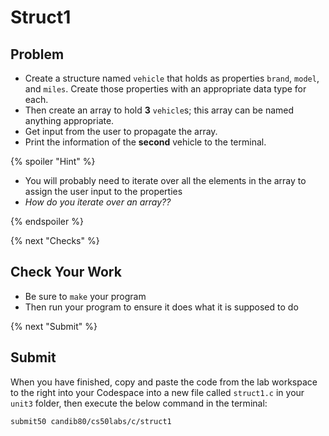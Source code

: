 # Struct1

## Problem

* Create a structure named `vehicle` that holds as properties `brand`, `model`, and `miles`. Create those properties with an appropriate data type for each.  
* Then create an array to hold **3** `vehicle`s; this array can be named anything appropriate.  
* Get input from the user to propagate the array.
* Print the information of the **second** vehicle to the terminal.

{% spoiler "Hint" %}

* You will probably need to iterate over all the elements in the array to assign the user input to the properties
* *How do you iterate over an array??*

{% endspoiler %}

{% next "Checks" %}

## Check Your Work

- Be sure to `make` your program
- Then run your program to ensure it does what it is supposed to do

{% next "Submit" %}

## Submit

When you have finished, copy and paste the code from the lab workspace to the right into your Codespace into a new file called `struct1.c` in your `unit3` folder, then execute the below command in the terminal:

```
submit50 candib80/cs50labs/c/struct1
```
